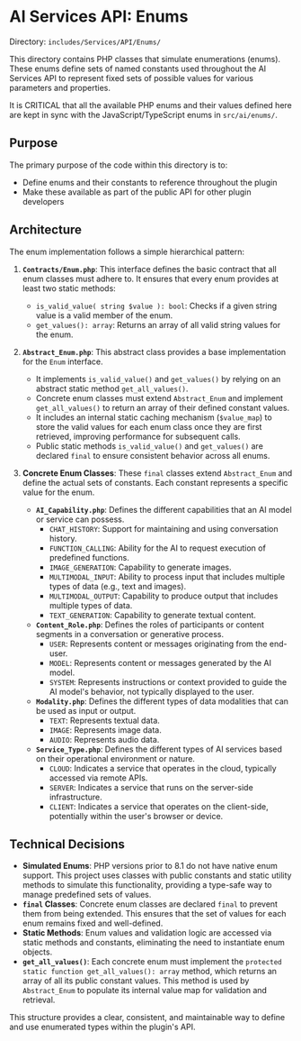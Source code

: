 # AI Services API: Enums

Directory: `includes/Services/API/Enums/`

This directory contains PHP classes that simulate enumerations (enums). These enums define sets of named constants used throughout the AI Services API to represent fixed sets of possible values for various parameters and properties.

It is CRITICAL that all the available PHP enums and their values defined here are kept in sync with the JavaScript/TypeScript enums in `src/ai/enums/`.

## Purpose

The primary purpose of the code within this directory is to:

- Define enums and their constants to reference throughout the plugin
- Make these available as part of the public API for other plugin developers

## Architecture

The enum implementation follows a simple hierarchical pattern:

1.  **`Contracts/Enum.php`**: This interface defines the basic contract that all enum classes must adhere to. It ensures that every enum provides at least two static methods:
    -   `is_valid_value( string $value ): bool`: Checks if a given string value is a valid member of the enum.
    -   `get_values(): array`: Returns an array of all valid string values for the enum.

2.  **`Abstract_Enum.php`**: This abstract class provides a base implementation for the `Enum` interface.
    -   It implements `is_valid_value()` and `get_values()` by relying on an abstract static method `get_all_values()`.
    -   Concrete enum classes must extend `Abstract_Enum` and implement `get_all_values()` to return an array of their defined constant values.
    -   It includes an internal static caching mechanism (`$value_map`) to store the valid values for each enum class once they are first retrieved, improving performance for subsequent calls.
    -   Public static methods `is_valid_value()` and `get_values()` are declared `final` to ensure consistent behavior across all enums.

3.  **Concrete Enum Classes**: These `final` classes extend `Abstract_Enum` and define the actual sets of constants. Each constant represents a specific value for the enum.
    -   **`AI_Capability.php`**: Defines the different capabilities that an AI model or service can possess.
        -   `CHAT_HISTORY`: Support for maintaining and using conversation history.
        -   `FUNCTION_CALLING`: Ability for the AI to request execution of predefined functions.
        -   `IMAGE_GENERATION`: Capability to generate images.
        -   `MULTIMODAL_INPUT`: Ability to process input that includes multiple types of data (e.g., text and images).
        -   `MULTIMODAL_OUTPUT`: Capability to produce output that includes multiple types of data.
        -   `TEXT_GENERATION`: Capability to generate textual content.
    -   **`Content_Role.php`**: Defines the roles of participants or content segments in a conversation or generative process.
        -   `USER`: Represents content or messages originating from the end-user.
        -   `MODEL`: Represents content or messages generated by the AI model.
        -   `SYSTEM`: Represents instructions or context provided to guide the AI model's behavior, not typically displayed to the user.
    -   **`Modality.php`**: Defines the different types of data modalities that can be used as input or output.
        -   `TEXT`: Represents textual data.
        -   `IMAGE`: Represents image data.
        -   `AUDIO`: Represents audio data.
    -   **`Service_Type.php`**: Defines the different types of AI services based on their operational environment or nature.
        -   `CLOUD`: Indicates a service that operates in the cloud, typically accessed via remote APIs.
        -   `SERVER`: Indicates a service that runs on the server-side infrastructure.
        -   `CLIENT`: Indicates a service that operates on the client-side, potentially within the user's browser or device.

## Technical Decisions

-   **Simulated Enums**: PHP versions prior to 8.1 do not have native enum support. This project uses classes with public constants and static utility methods to simulate this functionality, providing a type-safe way to manage predefined sets of values.
-   **`final` Classes**: Concrete enum classes are declared `final` to prevent them from being extended. This ensures that the set of values for each enum remains fixed and well-defined.
-   **Static Methods**: Enum values and validation logic are accessed via static methods and constants, eliminating the need to instantiate enum objects.
-   **`get_all_values()`**: Each concrete enum must implement the `protected static function get_all_values(): array` method, which returns an array of all its public constant values. This method is used by `Abstract_Enum` to populate its internal value map for validation and retrieval.

This structure provides a clear, consistent, and maintainable way to define and use enumerated types within the plugin's API.
